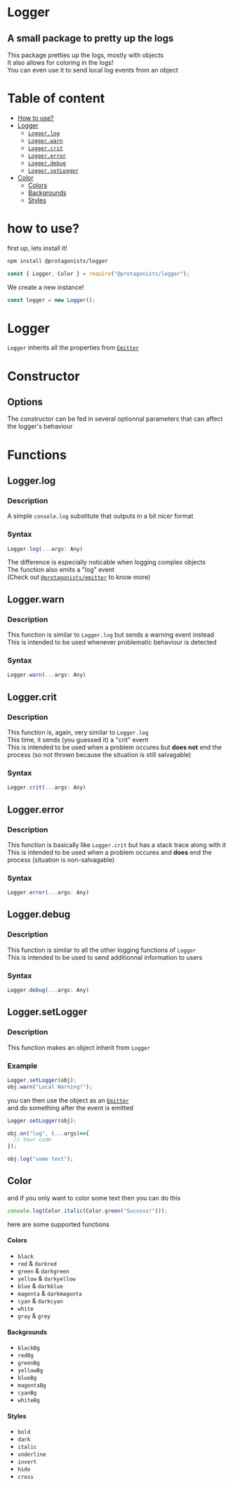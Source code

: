 # Logger

## A small package to pretty up the logs

This package pretties up the logs, mostly with objects  
It also allows for coloring in the logs!  
You can even use it to send local log events from an object



# Table of content

* [How to use?](#how-to-use)
* [Logger](#logger)
  * [`Logger.log`](#loggerlog)
  * [`Logger.warn`](#loggerwarn)
  * [`Logger.crit`](#loggercrit)
  * [`Logger.error`](#loggererror)
  * [`Logger.debug`](#loggerdebug)
  * [`Logger.setLogger`](#loggersetlogger)
* [Color](#color)
  * [Colors](#colors)
  * [Backgrounds](#backgrounds)
  * [Styles](#styles)



# how to use?

first up, lets install it!

```sh
npm install @protagonists/logger
```

```js
const { Logger, Color } = require("@protagonists/logger");
```

We create a new instance!

```js
const logger = new Logger();
```



# Logger

`Logger` inherits all the properties from [`Emitter`](https://www.npmjs.com/package/@protagonists/emitter)

# Constructor

## Options

The constructor can be fed in several optionnal parameters that can affect the logger's behaviour





# Functions

## Logger.log

### Description

A simple `console.log` substitute that outputs in a bit nicer format

### Syntax

```js
Logger.log(...args: Any)
```

The difference is especially noticable when logging complex objects  
The function also emits a "log" event  
(Check out [`@protagonists/emitter`](https://www.npmjs.com/package/@protagonists/emitter) to know more)

## Logger.warn

### Description

This function is similar to `Logger.log` but sends a warning event instead  
This is intended to be used whenever problematic behaviour is detected

### Syntax

```js
Logger.warn(...args: Any)
```

## Logger.crit

### Description

This function is, again, very similar to `Logger.log`  
This time, it sends (you guessed it) a "crit" event  
This is intended to be used when a problem occures but **does not** end the process (so not thrown because the situation is still salvagable)

### Syntax

```js
Logger.crit(...args: Any)
```

## Logger.error

### Description

This function is basically like `Logger.crit` but has a stack trace along with it  
This is intended to be used when a problem occures and **does** end the process (situation is non-salvagable)

### Syntax

```js
Logger.error(...args: Any)
```

## Logger.debug

### Description

This function is similar to all the other logging functions of `Logger`  
This is intended to be used to send additionnal information to users

### Syntax

```js
Logger.debug(...args: Any)
```

## Logger.setLogger

### Description

This function makes an object inherit from `Logger`

### Example

```js
Logger.setLogger(obj);
obj.warn("Local Warning!");
```

you can then use the object as an [`Emitter`](https://www.npmjs.com/package/@protagonists/emitter)   
and do something after the event is emitted

```js
Logger.setLogger(obj);

obj.on("log", (...args)=>{
  // Your code
});

obj.log("some text");
```

## Color

and if you only want to color some text then you can do this

```js
console.log(Color.italic(Color.green("Success!")));
```

here are some supported functions

#### Colors

* `black`
* `red` & `darkred`
* `green` & `darkgreen`
* `yellow` & `darkyellow`
* `blue` & `darkblue`
* `magenta` & `darkmagenta`
* `cyan` & `darkcyan`
* `white`
* `gray` & `grey`

#### Backgrounds

* `blackBg`
* `redBg`
* `greenBg`
* `yellowBg`
* `blueBg`
* `magentaBg`
* `cyanBg`
* `whiteBg`

#### Styles

* `bold`
* `dark`
* `italic`
* `underline`
* `invert`
* `hide`
* `cross`
